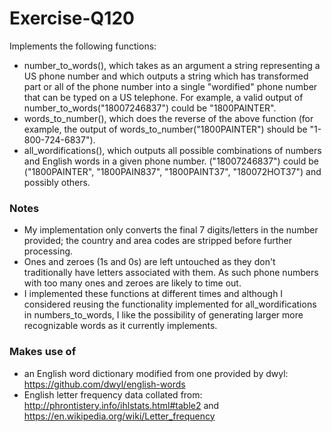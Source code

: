 # Exercise-Q120
Implements the following functions:
- number_to_words(), which takes as an argument a string representing a US phone
number and which outputs a string which has transformed part or all of the phone
number into a single "wordified" phone number that can be typed on a US telephone. For
example, a valid output of number_to_words("18007246837") could be "1800PAINTER".
- words_to_number(), which does the reverse of the above function (for example, the
output of words_to_number("1800PAINTER") should be "1-800-724-6837").
- all_wordifications(), which outputs all possible combinations of numbers and English
words in a given phone number. ("18007246837") could be ("1800PAINTER",
"1800PAIN837", "1800PAINT37", "180072HOT37") and possibly others.
### Notes
- My implementation only converts the final 7 digits/letters in the number provided; the country and area codes are stripped before further processing.
- Ones and zeroes (1s and 0s) are left untouched as they don't traditionally have letters associated with them. As such phone numbers with too many ones and zeroes are likely to time out.
- I implemented these functions at different times and although I considered reusing the functionality implemented for all_wordifications in numbers_to_words, I like the possibility of generating larger more recognizable words as it currently implements.

### Makes use of
* an English word dictionary modified from one provided by dwyl: https://github.com/dwyl/english-words
* English letter frequency data collated from: http://phrontistery.info/ihlstats.html#table2 and https://en.wikipedia.org/wiki/Letter_frequency
